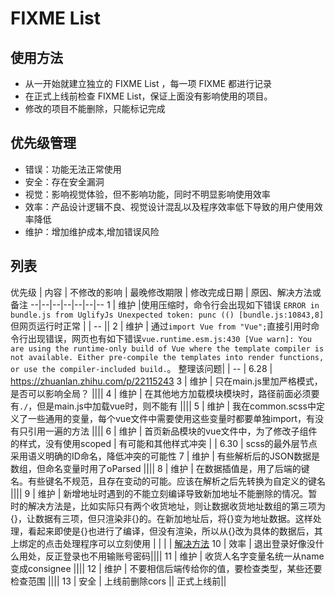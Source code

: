 # FIXME List

## 使用方法
 * 从一开始就建立独立的 FIXME List ，每一项 FIXME 都进行记录
 * 在正式上线前检查 FIXME List，保证上面没有影响使用的项目。
 * 修改的项目不能删除，只能标记完成


## 优先级管理
* 错误：功能无法正常使用
* 安全：存在安全漏洞
* 视觉：影响视觉体验，但不影响功能，同时不明显影响使用效率
* 效率：产品设计逻辑不良、视觉设计混乱以及程序效率低下导致的用户使用效率降低
* 维护：增加维护成本,增加错误风险

## 列表
优先级 | 内容 | 不修改的影响 | 最晚修改期限 | 修改完成日期 | 原因、解决方法或备注
--|--|--|--|--|--|--
1 | 维护 |使用压缩时，命令行会出现如下错误 `ERROR in bundle.js from UglifyJs Unexpected token: punc (() [bundle.js:10843,8]` 但网页运行时正常 | | -- ||
2 | 维护 | 通过`import Vue from "Vue";`直接引用时命令行出现错误，网页也有如下错误`vue.runtime.esm.js:430 [Vue warn]: You are using the runtime-only build of Vue where the template compiler is not available. Either pre-compile the templates into render functions, or use the compiler-included build.`。 整理该问题|  | -- | 6.28 | https://zhuanlan.zhihu.com/p/22115243
3 | 维护 | 只在main.js里加严格模式，是否可以影响全局？ ||||
4 | 维护 | 在其他地方加载模块模块时，路径前面必须要有`./`，但是main.js中加载vue时，则不能有 ||||
5 | 维护 | 我在common.scss中定义了一些通用的变量，每个vue文件中需要使用这些变量时都要单独import，有没有只引用一遍的方法 ||||
6 | 维护 | 首页新品模块的vue文件中，为了修改子组件的样式，没有使用scoped | 有可能和其他样式冲突 | | 6.30 | scss的最外层节点采用语义明确的ID命名，降低冲突的可能性
7 | 维护 | 有些解析后的JSON数据是数组，但命名变量时用了oParsed ||||
8 | 维护 | 在数据插值是，用了后端的键名。有些键名不规范，且存在变动的可能。应该在解析之后先转换为自定义的键名 ||||
9 | 维护 | 新增地址时遇到的不能立刻编译导致新加地址不能删除的情况。暂时的解决方法是，比如实际只有两个收货地址，则让数据收货地址数组的第三项为{}，让数据有三项，但只渲染非{}的。在新加地址后，将{}变为地址数据。这样处理，看起来即使是{}也进行了编译，但没有渲染，所以从{}改为具体的数据后，其上绑定的点击处理程序可以立刻使用 | | | | [解决方法](https://github.com/samoyi/VueStudy/issues/8)
10 | 效率 | 退出登录好像没什么用处，反正登录也不用输账号密码||||
11 | 维护 | 收货人名字变量名统一从name变成consignee ||||
12 | 维护 | 不要相信后端传给你的值，要检查类型，某些还要检查范围 ||||
13 | 安全 | 上线前删除cors || 正式上线前||
